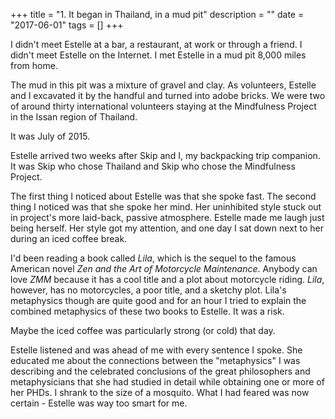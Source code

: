 +++
title = "1. It began in Thailand, in a mud pit"
description = ""
date = "2017-06-01"
tags = []
+++

I didn't meet Estelle at a bar, a restaurant, at work or through a friend. I didn't meet Estelle on the Internet. I met Estelle in a mud pit 8,000 miles from home.

The mud in this pit was a mixture of gravel and clay. As volunteers, Estelle and I excavated it by the handful and turned into adobe bricks. We were two of around thirty international volunteers staying at the Mindfulness Project in the Issan region of Thailand.

It was July of 2015.

Estelle arrived two weeks after Skip and I, my backpacking trip companion. It was Skip who chose Thailand and Skip who chose the Mindfulness Project.

The first thing I noticed about Estelle was that she spoke fast. The second thing I noticed was that she spoke her mind. Her uninhibited style stuck out in project's more laid-back, passive atmosphere. Estelle made me laugh just being herself. Her style got my attention, and one day I sat down next to her during an iced coffee break.

I'd been reading a book called *Lila*, which is the sequel to the famous American novel *Zen and the Art of Motorcycle Maintenance*. Anybody can love *ZMM* because it has a cool title and a plot about motorcycle riding. *Lila*, however, has no motorcycles, a poor title, and a sketchy plot. Lila's metaphysics though are quite good and for an hour I tried to explain the combined metaphysics of these two books to Estelle. It was a risk.

Maybe the iced coffee was particularly strong (or cold) that day.

Estelle listened and was ahead of me with every sentence I spoke. She educated me about the connections between the "metaphysics" I was describing and the celebrated conclusions of the great philosophers and metaphysicians that she had studied in detail while obtaining one or more of her PHDs. I shrank to the size of a mosquito. What I had feared was now certain - Estelle was way too smart for me.
